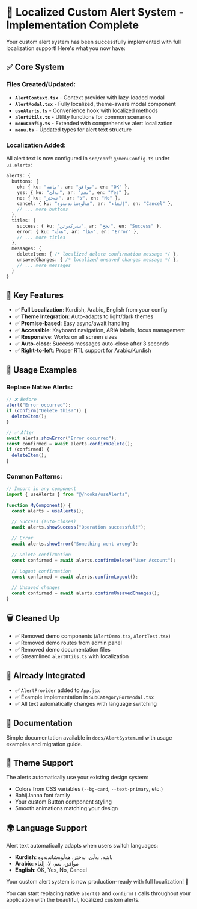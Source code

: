 # 🎉 Localized Custom Alert System - Implementation Complete

Your custom alert system has been successfully implemented with full localization support! Here's what you now have:

## ✅ **Core System**

### **Files Created/Updated:**

- **`AlertContext.tsx`** - Context provider with lazy-loaded modal
- **`AlertModal.tsx`** - Fully localized, theme-aware modal component
- **`useAlerts.ts`** - Convenience hook with localized methods
- **`alertUtils.ts`** - Utility functions for common scenarios
- **`menuConfig.ts`** - Extended with comprehensive alert localization
- **`menu.ts`** - Updated types for alert text structure

### **Localization Added:**

All alert text is now configured in `src/config/menuConfig.ts` under `ui.alerts`:

```typescript
alerts: {
  buttons: {
    ok: { ku: "باشە", ar: "موافق", en: "OK" },
    yes: { ku: "بەڵێ", ar: "نعم", en: "Yes" },
    no: { ku: "نەخێر", ar: "لا", en: "No" },
    cancel: { ku: "هەڵوەشاندنەوە", ar: "إلغاء", en: "Cancel" },
    // ... more buttons
  },
  titles: {
    success: { ku: "سەرکەوتن", ar: "نجح", en: "Success" },
    error: { ku: "هەڵە", ar: "خطأ", en: "Error" },
    // ... more titles
  },
  messages: {
    deleteItem: { /* localized delete confirmation message */ },
    unsavedChanges: { /* localized unsaved changes message */ },
    // ... more messages
  }
}
```

## 🎯 **Key Features**

- ✅ **Full Localization**: Kurdish, Arabic, English from your config
- ✅ **Theme Integration**: Auto-adapts to light/dark themes
- ✅ **Promise-based**: Easy async/await handling
- ✅ **Accessible**: Keyboard navigation, ARIA labels, focus management
- ✅ **Responsive**: Works on all screen sizes
- ✅ **Auto-close**: Success messages auto-close after 3 seconds
- ✅ **Right-to-left**: Proper RTL support for Arabic/Kurdish

## 🚀 **Usage Examples**

### **Replace Native Alerts:**

```typescript
// ❌ Before
alert("Error occurred");
if (confirm("Delete this?")) {
  deleteItem();
}

// ✅ After
await alerts.showError("Error occurred");
const confirmed = await alerts.confirmDelete();
if (confirmed) {
  deleteItem();
}
```

### **Common Patterns:**

```typescript
// Import in any component
import { useAlerts } from "@/hooks/useAlerts";

function MyComponent() {
  const alerts = useAlerts();

  // Success (auto-closes)
  await alerts.showSuccess("Operation successful!");

  // Error
  await alerts.showError("Something went wrong");

  // Delete confirmation
  const confirmed = await alerts.confirmDelete("User Account");

  // Logout confirmation
  const confirmed = await alerts.confirmLogout();

  // Unsaved changes
  const confirmed = await alerts.confirmUnsavedChanges();
}
```

## 🗑️ **Cleaned Up**

- ✅ Removed demo components (`AlertDemo.tsx`, `AlertTest.tsx`)
- ✅ Removed demo routes from admin panel
- ✅ Removed demo documentation files
- ✅ Streamlined `alertUtils.ts` with localization

## 🔧 **Already Integrated**

- ✅ `AlertProvider` added to `App.jsx`
- ✅ Example implementation in `SubCategoryFormModal.tsx`
- ✅ All text automatically changes with language switching

## 📖 **Documentation**

Simple documentation available in `docs/AlertSystem.md` with usage examples and migration guide.

## 🎨 **Theme Support**

The alerts automatically use your existing design system:

- Colors from CSS variables (`--bg-card`, `--text-primary`, etc.)
- BahijJanna font family
- Your custom Button component styling
- Smooth animations matching your design

## 🌍 **Language Support**

Alert text automatically adapts when users switch languages:

- **Kurdish**: باشە، بەڵێ، نەخێر، هەڵوەشاندنەوە
- **Arabic**: موافق، نعم، لا، إلغاء
- **English**: OK, Yes, No, Cancel

Your custom alert system is now production-ready with full localization! 🎉

You can start replacing native `alert()` and `confirm()` calls throughout your application with the beautiful, localized custom alerts.

